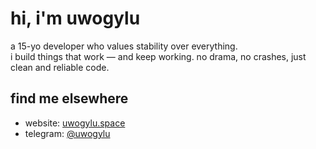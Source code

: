 
# hi, i'm uwogylu

a 15-yo developer who values stability over everything.  
i build things that work — and keep working. no drama, no crashes, just clean and reliable code.  
  
## find me elsewhere
- website: [uwogylu.space](https://uwogylu.space)  
- telegram: [@uwogylu](https://t.me/uwogylu) 
